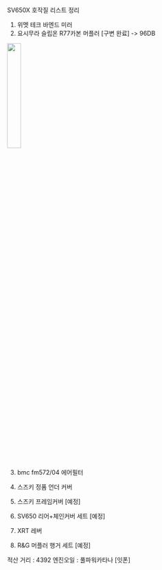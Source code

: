 SV650X 호작질 리스트 정리

1. 위멧 테크 바엔드 미러
2. 요시무라 슬립온 R77카본 머플러 [구변 완료] -> 96DB

<img src="https://user-images.githubusercontent.com/14155214/83587789-dc668e80-a58a-11ea-896d-70d5e2d7a252.gif" 
width="25%"/>

3. bmc fm572/04 에어필터 
4. 스즈키 정품 언더 커버
5. 스즈키 프레임커버 [예정]
6. SV650 리어+체인커버 세트 [예정]

7. XRT 레버 
8. R&G 머플러 행거 세트 [예정]

적산 거리 : 4392
엔진오일 : 풀파워카타나 [잇폰]

